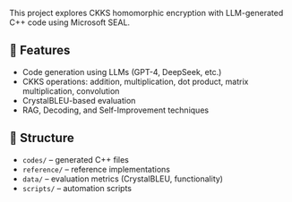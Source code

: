 This project explores CKKS homomorphic encryption with LLM-generated C++ code using Microsoft SEAL.

## 🔧 Features
- Code generation using LLMs (GPT-4, DeepSeek, etc.)
- CKKS operations: addition, multiplication, dot product, matrix multiplication, convolution
- CrystalBLEU-based evaluation
- RAG, Decoding, and Self-Improvement techniques

## 📁 Structure
- `codes/` – generated C++ files
- `reference/` – reference implementations
- `data/` – evaluation metrics (CrystalBLEU, functionality)
- `scripts/` – automation scripts

